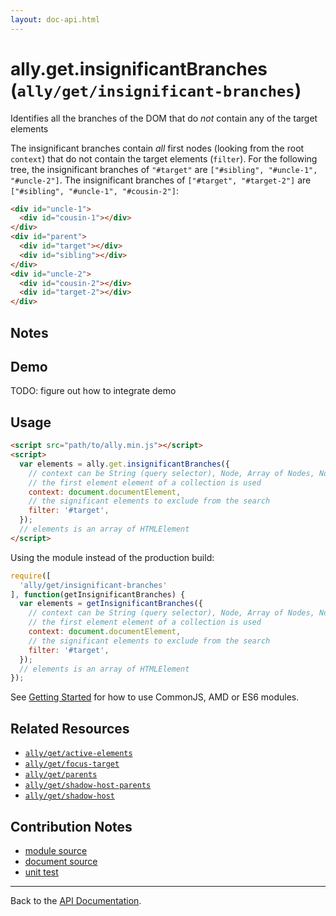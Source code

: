 ```yaml
---
layout: doc-api.html
---
```


# ally.get.insignificantBranches (`ally/get/insignificant-branches`)

Identifies all the branches of the DOM that do *not* contain any of the target elements

The insignificant branches contain *all* first nodes (looking from the root `context`) that do not contain the target elements (`filter`). For the following tree, the insignificant branches of `"#target"` are `["#sibling", "#uncle-1", "#uncle-2"]`. The insignificant branches of `["#target", "#target-2"]` are `["#sibling", "#uncle-1", "#cousin-2"]`:

```html
<div id="uncle-1">
  <div id="cousin-1"></div>
</div>
<div id="parent">
  <div id="target"></div>
  <div id="sibling"></div>
</div>
<div id="uncle-2">
  <div id="cousin-2"></div>
  <div id="target-2"></div>
</div>
```

## Notes


## Demo

TODO: figure out how to integrate demo


## Usage

```html
<script src="path/to/ally.min.js"></script>
<script>
  var elements = ally.get.insignificantBranches({
    // context can be String (query selector), Node, Array of Nodes, NodeList, HTMLCollection
    // the first element element of a collection is used
    context: document.documentElement,
    // the significant elements to exclude from the search
    filter: '#target',
  });
  // elements is an array of HTMLElement
</script>
```

Using the module instead of the production build:

```js
require([
  'ally/get/insignificant-branches'
], function(getInsignificantBranches) {
  var elements = getInsignificantBranches({
    // context can be String (query selector), Node, Array of Nodes, NodeList, HTMLCollection
    // the first element element of a collection is used
    context: document.documentElement,
    // the significant elements to exclude from the search
    filter: '#target',
  });
  // elements is an array of HTMLElement
});
```

See [Getting Started](../../getting-started.md) for how to use CommonJS, AMD or ES6 modules.


## Related Resources

* [`ally/get/active-elements`](active-elements.md)
* [`ally/get/focus-target`](focus-target.md)
* [`ally/get/parents`](parents.md)
* [`ally/get/shadow-host-parents`](shadow-host-parents.md)
* [`ally/get/shadow-host`](shadow-host.md)


## Contribution Notes

* [module source](https://github.com/medialize/ally.js/blob/master/src/get/insignificant-branches.js)
* [document source](https://github.com/medialize/ally.js/blob/master/docs/api/get/insignificant-branches.md)
* [unit test](https://github.com/medialize/ally.js/blob/master/test/unit/get.insignificant-branches.test.js)


---

Back to the [API Documentation](../README.md).

